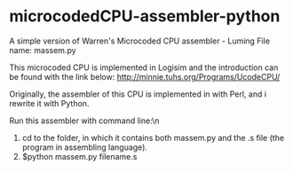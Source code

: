 microcodedCPU-assembler-python
==============================

A simple version of Warren's Microcoded CPU assembler - Luming
File name: massem.py

This microcoded CPU is implemented in Logisim and the introduction can be found with the link below:
http://minnie.tuhs.org/Programs/UcodeCPU/

Originally, the assembler of this CPU is implemented in with Perl, and i rewrite it with Python.

Run this assembler with command line:\n
1. cd to the folder, in which it contains both massem.py and the .s file (the program in assembling language).
2. $python massem.py filename.s

